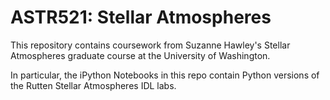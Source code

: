 # ASTR521: Stellar Atmospheres

This repository contains coursework from Suzanne Hawley's Stellar Atmospheres graduate course at the University of Washington. 

In particular, the iPython Notebooks in this repo contain Python versions of the Rutten Stellar Atmospheres IDL labs. 
